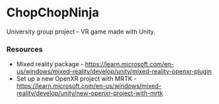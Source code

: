 # ChopChopNinja
University group project - VR game made with Unity.

### Resources
- Mixed reality package - https://learn.microsoft.com/en-us/windows/mixed-reality/develop/unity/mixed-reality-openxr-plugin
- Set up a new OpenXR project with MRTK - https://learn.microsoft.com/en-us/windows/mixed-reality/develop/unity/new-openxr-project-with-mrtk

